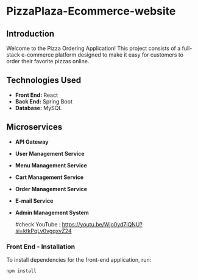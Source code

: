# PizzaPlaza-Ecommerce-website

## Introduction

Welcome to the Pizza Ordering Application! This project consists of a full-stack e-commerce platform designed to make it easy for customers to order their favorite pizzas online.

## Technologies Used

- **Front End:** React
- **Back End:** Spring Boot
- **Database:** MySQL

## Microservices

- **API Gateway**
- **User Management Service**
- **Menu Management Service**
- **Cart Management Service**
- **Order Management Service**
- **E-mail Service**
- **Admin Management System**

  #check YouTube : https://youtu.be/Wjo0yd7lQNU?si=ktkPqLv0vgqxvZ24


### Front End - Installation

To install dependencies for the front-end application, run:

```bash
npm install

